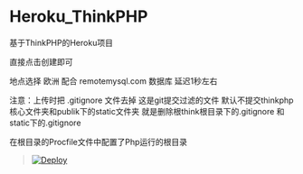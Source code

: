 # Heroku_ThinkPHP

基于ThinkPHP的Heroku项目



直接点击创建即可

地点选择 欧洲 配合 remotemysql.com 数据库  延迟1秒左右


注意：上传时把  .gitignore 文件去掉 这是git提交过滤的文件 默认不提交thinkphp核心文件夹和publik下的static文件夹   就是删除根think根目录下的.gitignore 和static下的.gitignore

在根目录的Procfile文件中配置了Php运行的根目录

> [![Deploy](https://www.herokucdn.com/deploy/button.png)](https://dashboard.heroku.com/new?template=https://github.com/wy2919/Heroku_ThinkPHP)

